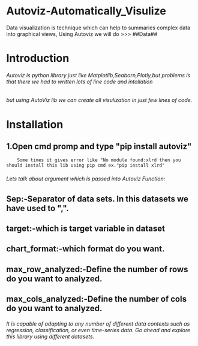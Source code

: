 # Autoviz-Automatically_Visulize
Data  visualization is technique which can help to summaries complex data  into graphical views, Using Autoviz we will do >>>
##Data##

# Introduction

###### Autoviz is python library just like Matplotlib,Seaborn,Plotly,but problems is that there we had to written lots of line code and intallation
###### but using AutoViz lib we can create all visulization in just few lines of code.

# Installation 
## 1.Open cmd promp and type "pip install autoviz"
        Some times it gives error like "No module found:xlrd then you should install this lib using pip cmd ex."pip install xlrd"
                       
                       
        
        
        
        
###### Lets talk about argument which is passed into Autoviz Function:
## Sep:-Separator of data sets. In this datasets we have used to ",".
## target:-which is target variable in dataset
## chart_format:-which format do you want.
## max_row_analyzed:-Define the number of rows do you want to analyzed.
## max_cols_analyzed:-Define the number of cols do you want to analyzed.


###### It is capable of adapting to any number of different data contexts such as regression, classification, or even time-series data. Go ahead and explore this library using different datasets.
